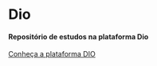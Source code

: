 # Dio
#### Repositório de estudos na plataforma Dio
[Conheça a plataforma DIO](https://web.dio.me/home)

